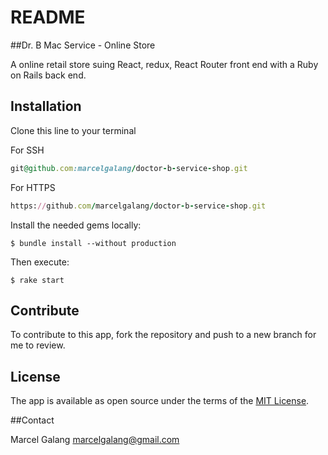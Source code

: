 
# README

##Dr. B Mac Service - Online Store

A online retail store suing React, redux, React Router front end with a Ruby on Rails back end.

## Installation

Clone this line to your terminal

For SSH
```ruby
git@github.com:marcelgalang/doctor-b-service-shop.git
```

For HTTPS
```ruby
https://github.com/marcelgalang/doctor-b-service-shop.git
```

Install the needed gems locally:

```
$ bundle install --without production
```

Then execute:

    $ rake start
    

## Contribute

To contribute to this app, fork the repository and push to a new branch for me to review.

## License

The app is available as open source under the terms of the [MIT License](http://opensource.org/licenses/MIT).

##Contact

Marcel Galang marcelgalang@gmail.com
